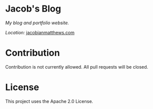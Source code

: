 # Jacob's Blog

*My blog and portfolio website.*

*Location:* [jacobianmatthews.com](https://jacobianmatthews.com)

# Contribution

Contribution is not currently allowed. All pull requests will be closed.

# License

This project uses the Apache 2.0 License.